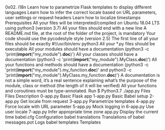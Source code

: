 0x02. i18n
Learn how to parametrize Flask templates to display different languages
Learn how to infer the correct locale based on URL parameters, user settings or request headers
Learn how to localize timestamps
Prerequisites
All your files will be interpreted/compiled on Ubuntu 18.04 LTS using python3 (version 3.7)
All your files should end with a new line
A README.md file, at the root of the folder of the project, is mandatory
Your code should use the pycodestyle style (version 2.5)
The first line of all your files should be exactly #!/usr/bin/env python3
All your *.py files should be executable
All your modules should have a documentation (python3 -c 'print(__import__("my_module").__doc__)')
All your classes should have a documentation (python3 -c 'print(__import__("my_module").MyClass.__doc__)')
All your functions and methods should have a documentation (python3 -c 'print(__import__("my_module").my_function.__doc__)' and python3 -c 'print(__import__("my_module").MyClass.my_function.__doc__)')
A documentation is not a simple word, it’s a real sentence explaining what’s the purpose of the module, class or method (the length of it will be verified)
All your functions and coroutines must be type-annotated.
Run
$ Python3.7 ./app.py
Files
Files	Description
0-app.py	Basic Flask app
1-app.py	Basic Babel setup
2-app.py	Get locale from request
3-app.py	Parametrize templates
4-app.py	Force locale with URL parameter
5-app.py	Mock logging in
6-app.py	Use user locale
7-app.py	Infer appropriate time zone
app.py	Display the current time
babel.cfg	Configuration babel
translations	Translations of babel
messages.pot	Logs babel
templates	Templates
